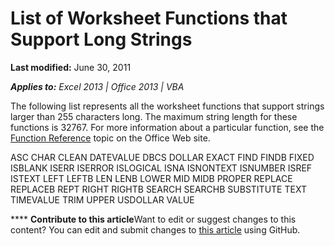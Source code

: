 
# List of Worksheet Functions that Support Long Strings

 **Last modified:** June 30, 2011

 _**Applies to:** Excel 2013 | Office 2013 | VBA_

The following list represents all the worksheet functions that support strings larger than 255 characters long. The maximum string length for these functions is 32767. For more information about a particular function, see the  [Function Reference](http://office.microsoft.com/en-us/excel-help/list-of-worksheet-functions-by-category-HP010079186.aspx) topic on the Office Web site.

ASC
CHAR
CLEAN
DATEVALUE
DBCS
DOLLAR
EXACT
FIND
FINDB
FIXED
ISBLANK
ISERR
ISERROR
ISLOGICAL
ISNA
ISNONTEXT
ISNUMBER
ISREF
ISTEXT
LEFT
LEFTB
LEN
LENB
LOWER
MID
MIDB
PROPER
REPLACE
REPLACEB
REPT
RIGHT
RIGHTB
SEARCH
SEARCHB
SUBSTITUTE
TEXT
TIMEVALUE
TRIM
UPPER
USDOLLAR
VALUE

****   **Contribute to this article**Want to edit or suggest changes to this content? You can edit and submit changes to  [this article](https://github.com/jhershey00/VBA_Excel_Test/OpenXMLCon/articles/1045f56f-980b-4c2f-9be6-2d350feb8cd7.md) using GitHub.

